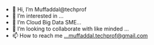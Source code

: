 - 👋 Hi, I’m Muffaddal@techprof
- 👀 I’m interested in ...
- 🌱 I’m Cloud Big Data SME...
- 💞️ I’m looking to collaborate with like minded ...
- 📫 How to reach me ...muffaddal.techprof@gmail.com

<!---
techprof/techprof is a ✨ special ✨ repository because its `README.md` (this file) appears on your GitHub profile.
You can click the Preview link to take a look at your changes.
--->
